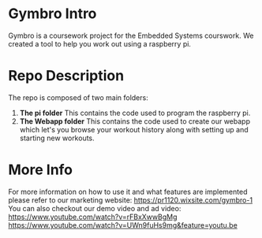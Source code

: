 # **Gymbro Intro**
Gymbro is a coursework project for the Embedded Systems courswork. We created a tool to help you work out using a raspberry pi.

# **Repo Description**
The repo is composed of two main folders:
1. **The pi folder**
  This contains the code used to program the raspberry pi.
2. **The Webapp folder**
  This contains the code used to create our webapp which let's you browse your workout history along with setting up and starting new workouts.

# **More Info**
For more information on how to use it and what features are implemented please refer to our marketing website: 
https://pr1120.wixsite.com/gymbro-1 <br> 
You can also checkout our demo video and ad video:<br> 
https://www.youtube.com/watch?v=rFBxXwwBgMg <br> 
https://www.youtube.com/watch?v=UWn9fuHs9mg&feature=youtu.be
